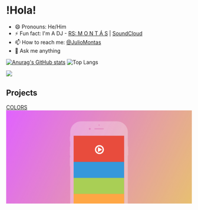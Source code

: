 
# !Hola!
- 😄 Pronouns: He/Him
- ⚡ Fun fact: I'm A DJ - [RS: M O N T Á S](https://ra.co/dj/montas) | [SoundCloud](https://soundcloud.com/juliomontas)
- 📫 How to reach me: [@JulioMontas](https://twitter.com/juliomontas)
- 💬 Ask me anything

[![Anurag's GitHub stats](https://github-readme-stats.vercel.app/api?username=juliomontas)](https://github.com/juliomontas/github-readme-stats)
![Top Langs](https://github-readme-stats.vercel.app/api/top-langs/?username=juliomontas&layout=compact)

![](https://hit.yhype.me/github/profile?user_id=2007589)

## Projects 
[COLORS](https://github.com/JulioMontas/COLORS)
![Colors Mockup](https://github.com/JulioMontas/JulioMontas/blob/main/Colors-Mockup-v1-0-0.jpg)

<!--
**JulioMontas/JulioMontas** is a ✨ _special_ ✨ repository because its `README.md` (this file) appears on your GitHub profile.

### Hi there 👋

Here are some ideas to get you started:

- 🔭 I’m currently working on ...
- 🌱 I’m currently learning ...
- 👯 I’m looking to collaborate on ...
- 🤔 I’m looking for help with ...
- 💬 Ask me about ...
- 📫 How to reach me: ...
- 😄 Pronouns: ...
- ⚡ Fun fact: ...
-->
